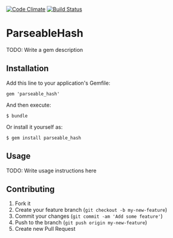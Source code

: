 [![Code Climate](https://codeclimate.com/github/koleksiuk/parseable_hash.png)](https://codeclimate.com/github/koleksiuk/parseable_hash)
[![Build Status](https://secure.travis-ci.org/koleksiuk/parseable_hash.png)](http://travis-ci.org/koleksiuk/parseable_hash)

# ParseableHash

TODO: Write a gem description

## Installation

Add this line to your application's Gemfile:

    gem 'parseable_hash'

And then execute:

    $ bundle

Or install it yourself as:

    $ gem install parseable_hash

## Usage

TODO: Write usage instructions here

## Contributing

1. Fork it
2. Create your feature branch (`git checkout -b my-new-feature`)
3. Commit your changes (`git commit -am 'Add some feature'`)
4. Push to the branch (`git push origin my-new-feature`)
5. Create new Pull Request

